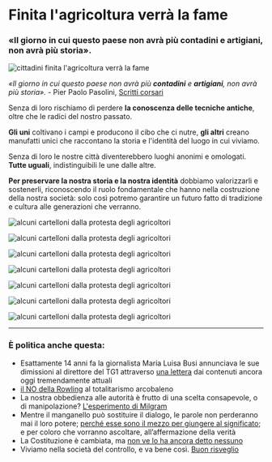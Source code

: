 # Finita l'agricoltura verrà la fame

### «Il giorno in cui questo paese non avrà più contadini e artigiani, non avrà più storia».

![cittadini finita l'agricoltura verrà la fame](/img/protesta-agricoltori-1.jpeg)

*«Il giorno in cui questo paese non avrà più **contadini** e **artigiani**, non avrà più storia».* - Pier Paolo Pasolini, [Scritti corsari](https://amzn.to/49zvkgB)

Senza di loro rischiamo di perdere **la conoscenza delle tecniche antiche**, oltre che le radici del nostro passato.

**Gli uni** coltivano i campi e producono il cibo che ci nutre, **gli altri** creano manufatti unici che raccontano la storia e l'identità del luogo in cui viviamo.

Senza di loro le nostre città diventerebbero luoghi anonimi e omologati. **Tutte uguali**, indistinguibili le une dalle altre.

**Per preservare la nostra storia e la nostra identità** dobbiamo valorizzarli e sostenerli, riconoscendo il ruolo fondamentale che hanno nella costruzione della nostra società: solo così potremo garantire un futuro fatto di tradizione e cultura alle generazioni che verranno.

![alcuni cartelloni dalla protesta degli agricoltori](/img/protesta-agricoltori-2.jpeg)

![alcuni cartelloni dalla protesta degli agricoltori](/img/protesta-agricoltori-3.jpeg)

![alcuni cartelloni dalla protesta degli agricoltori](/img/protesta-agricoltori-4.jpeg)

![alcuni cartelloni dalla protesta degli agricoltori](/img/protesta-agricoltori-5.jpeg)

![alcuni cartelloni dalla protesta degli agricoltori](/img/protesta-agricoltori-6.jpeg)

![alcuni cartelloni dalla protesta degli agricoltori](/img/protesta-agricoltori-7.jpeg)

![alcuni cartelloni dalla protesta degli agricoltori](/img/protesta-agricoltori-8.jpeg)

---

### È politica anche questa:
- Esattamente 14 anni fa la giornalista Maria Luisa Busi annunciava le sue dimissioni al direttore del TG1 attraverso [una lettera](/articles/2024-05-21-maria-luisa-busi.html) dai contenuti ancora oggi tremendamente attuali
- [il NO della Rowling](/articles/2024-04-04-rowling-guerra-al-totalitarismo-arcobaleno.html) al totalitarismo arcobaleno
- La nostra obbedienza alle autorità è frutto di una scelta consapevole, o di manipolazione? [L'esperimento di Milgram](/articles/2024-03-07-milgram.html)
- Mentre il manganello può sostituire il dialogo, le parole non perderanno mai il loro potere; [perché esse sono il mezzo per giungere al significato](/articles/2023-12-13-una-profezia.html); e per coloro che vorranno ascoltare, all’affermazione della verità
- La Costituzione è cambiata, ma [non ve lo ha ancora detto nessuno](/articles/2022-02-24-modifica-silenziosa-alla-costituzione.html)
- Viviamo nella società del controllo, e va bene così. [Buon risveglio](/articles/2024-02-08-matrix.html)
